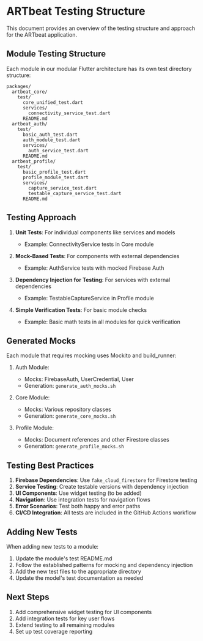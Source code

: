 # ARTbeat Testing Structure

This document provides an overview of the testing structure and approach for the ARTbeat application.

## Module Testing Structure

Each module in our modular Flutter architecture has its own test directory structure:

```
packages/
  artbeat_core/
    test/
      core_unified_test.dart
      services/
        connectivity_service_test.dart
      README.md
  artbeat_auth/
    test/
      basic_auth_test.dart
      auth_module_test.dart
      services/
        auth_service_test.dart
      README.md
  artbeat_profile/
    test/
      basic_profile_test.dart
      profile_module_test.dart
      services/
        capture_service_test.dart
        testable_capture_service_test.dart
      README.md
```

## Testing Approach

1. **Unit Tests**: For individual components like services and models
   - Example: ConnectivityService tests in Core module

2. **Mock-Based Tests**: For components with external dependencies
   - Example: AuthService tests with mocked Firebase Auth

3. **Dependency Injection for Testing**: For services with external dependencies
   - Example: TestableCaptureService in Profile module

4. **Simple Verification Tests**: For basic module checks
   - Example: Basic math tests in all modules for quick verification

## Generated Mocks

Each module that requires mocking uses Mockito and build_runner:

1. Auth Module:
   - Mocks: FirebaseAuth, UserCredential, User
   - Generation: `generate_auth_mocks.sh`

2. Core Module:
   - Mocks: Various repository classes
   - Generation: `generate_core_mocks.sh`

3. Profile Module:
   - Mocks: Document references and other Firestore classes
   - Generation: `generate_profile_mocks.sh`

## Testing Best Practices

1. **Firebase Dependencies**: Use `fake_cloud_firestore` for Firestore testing
2. **Service Testing**: Create testable versions with dependency injection
3. **UI Components**: Use widget testing (to be added)
4. **Navigation**: Use integration tests for navigation flows
5. **Error Scenarios**: Test both happy and error paths
6. **CI/CD Integration**: All tests are included in the GitHub Actions workflow

## Adding New Tests

When adding new tests to a module:

1. Update the module's test README.md
2. Follow the established patterns for mocking and dependency injection
3. Add the new test files to the appropriate directory
4. Update the model's test documentation as needed

## Next Steps

1. Add comprehensive widget testing for UI components
2. Add integration tests for key user flows
3. Extend testing to all remaining modules
4. Set up test coverage reporting
